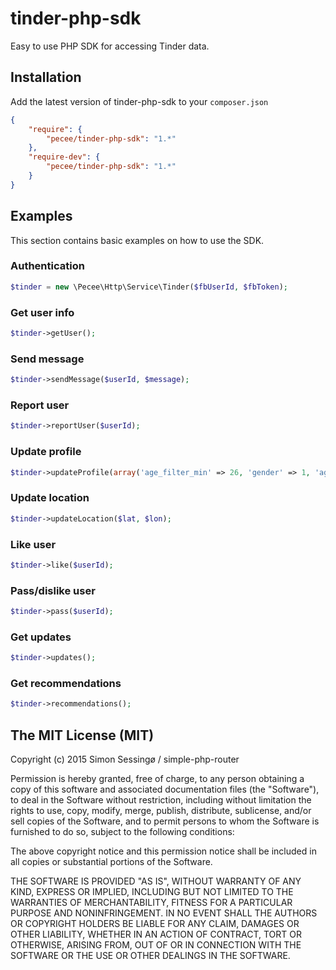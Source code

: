 # tinder-php-sdk
Easy to use PHP SDK for accessing Tinder data.

## Installation
Add the latest version of tinder-php-sdk to your ```composer.json```

```json
{
    "require": {
        "pecee/tinder-php-sdk": "1.*"
    },
    "require-dev": {
        "pecee/tinder-php-sdk": "1.*"
    }
}
```

## Examples

This section contains basic examples on how to use the SDK.

### Authentication

```php
$tinder = new \Pecee\Http\Service\Tinder($fbUserId, $fbToken);
```

### Get user info

```php
$tinder->getUser();
```

### Send message

```php
$tinder->sendMessage($userId, $message);
```

### Report user

```php
$tinder->reportUser($userId);
```

### Update profile

```php
$tinder->updateProfile(array('age_filter_min' => 26, 'gender' => 1, 'age_filter_max' => 18, 'distance_filter' => 14);
```

### Update location

```php
$tinder->updateLocation($lat, $lon);
```

### Like user

```php
$tinder->like($userId);
```

### Pass/dislike user

```php
$tinder->pass($userId);
```

### Get updates

```php
$tinder->updates();
```

### Get recommendations 

```php
$tinder->recommendations();
```

## The MIT License (MIT)

Copyright (c) 2015 Simon Sessingø / simple-php-router

Permission is hereby granted, free of charge, to any person obtaining a copy
of this software and associated documentation files (the "Software"), to deal
in the Software without restriction, including without limitation the rights
to use, copy, modify, merge, publish, distribute, sublicense, and/or sell
copies of the Software, and to permit persons to whom the Software is
furnished to do so, subject to the following conditions:

The above copyright notice and this permission notice shall be included in all
copies or substantial portions of the Software.

THE SOFTWARE IS PROVIDED "AS IS", WITHOUT WARRANTY OF ANY KIND, EXPRESS OR
IMPLIED, INCLUDING BUT NOT LIMITED TO THE WARRANTIES OF MERCHANTABILITY,
FITNESS FOR A PARTICULAR PURPOSE AND NONINFRINGEMENT. IN NO EVENT SHALL THE
AUTHORS OR COPYRIGHT HOLDERS BE LIABLE FOR ANY CLAIM, DAMAGES OR OTHER
LIABILITY, WHETHER IN AN ACTION OF CONTRACT, TORT OR OTHERWISE, ARISING FROM,
OUT OF OR IN CONNECTION WITH THE SOFTWARE OR THE USE OR OTHER DEALINGS IN THE
SOFTWARE.
